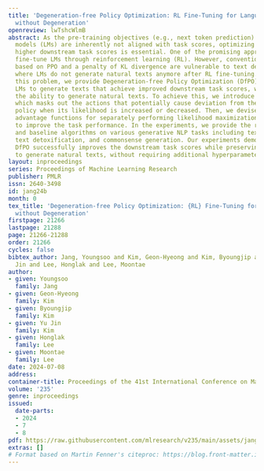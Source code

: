 ```yaml
---
title: 'Degeneration-free Policy Optimization: RL Fine-Tuning for Language Models
  without Degeneration'
openreview: lwTshcWlmB
abstract: As the pre-training objectives (e.g., next token prediction) of language
  models (LMs) are inherently not aligned with task scores, optimizing LMs to achieve
  higher downstream task scores is essential. One of the promising approaches is to
  fine-tune LMs through reinforcement learning (RL). However, conventional RL methods
  based on PPO and a penalty of KL divergence are vulnerable to text degeneration
  where LMs do not generate natural texts anymore after RL fine-tuning. To address
  this problem, we provide Degeneration-free Policy Optimization (DfPO) that can fine-tune
  LMs to generate texts that achieve improved downstream task scores, while preserving
  the ability to generate natural texts. To achieve this, we introduce KL-masking
  which masks out the actions that potentially cause deviation from the reference
  policy when its likelihood is increased or decreased. Then, we devise truncated
  advantage functions for separately performing likelihood maximization and minimization
  to improve the task performance. In the experiments, we provide the results of DfPO
  and baseline algorithms on various generative NLP tasks including text continuation,
  text detoxification, and commonsense generation. Our experiments demonstrate that
  DfPO successfully improves the downstream task scores while preserving the ability
  to generate natural texts, without requiring additional hyperparameter search.
layout: inproceedings
series: Proceedings of Machine Learning Research
publisher: PMLR
issn: 2640-3498
id: jang24b
month: 0
tex_title: 'Degeneration-free Policy Optimization: {RL} Fine-Tuning for Language Models
  without Degeneration'
firstpage: 21266
lastpage: 21288
page: 21266-21288
order: 21266
cycles: false
bibtex_author: Jang, Youngsoo and Kim, Geon-Hyeong and Kim, Byoungjip and Kim, Yu
  Jin and Lee, Honglak and Lee, Moontae
author:
- given: Youngsoo
  family: Jang
- given: Geon-Hyeong
  family: Kim
- given: Byoungjip
  family: Kim
- given: Yu Jin
  family: Kim
- given: Honglak
  family: Lee
- given: Moontae
  family: Lee
date: 2024-07-08
address:
container-title: Proceedings of the 41st International Conference on Machine Learning
volume: '235'
genre: inproceedings
issued:
  date-parts:
  - 2024
  - 7
  - 8
pdf: https://raw.githubusercontent.com/mlresearch/v235/main/assets/jang24b/jang24b.pdf
extras: []
# Format based on Martin Fenner's citeproc: https://blog.front-matter.io/posts/citeproc-yaml-for-bibliographies/
---
```

